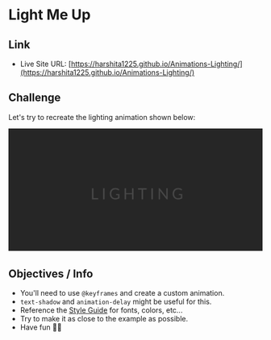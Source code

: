 # Light Me Up

## Link

- Live Site URL: [https://harshita1225.github.io/Animations-Lighting/](https://harshita1225.github.io/Animations-Lighting/)

## Challenge

Let's try to recreate the lighting animation shown below:

![example](img/mockup.gif)

## Objectives / Info

- You'll need to use `@keyframes` and create a custom animation.
- `text-shadow` and `animation-delay` might be useful for this.
- Reference the [Style Guide](style-guide.md) for fonts, colors, etc...
- Try to make it as close to the example as possible.
- Have fun 🐱‍🚀
